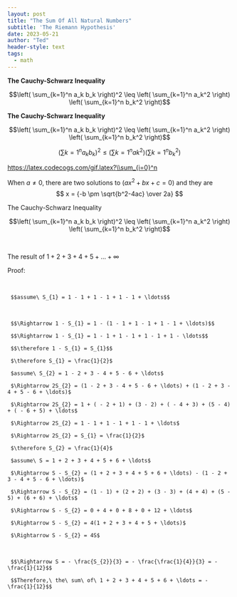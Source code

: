 ```yaml
---
layout: post
title: "The Sum Of All Natural Numbers"
subtitle: 'The Riemann Hypothesis'
date: 2023-05-21
author: "Ted"
header-style: text
tags:
  - math
---
```



**The Cauchy-Schwarz Inequality**

$$\left( \sum_{k=1}^n a_k b_k \right)^2 \leq \left( \sum_{k=1}^n a_k^2 \right) \left( \sum_{k=1}^n b_k^2 \right)$$


**The Cauchy-Schwarz Inequality**

```math
\left( \sum_{k=1}^n a_k b_k \right)^2 \leq \left( \sum_{k=1}^n a_k^2 \right) \left( \sum_{k=1}^n b_k^2 \right)
```


$$\left( \sum{k=1}^n a_k b_k \right)^2 \leq \left( \sum{k=1}^n ak^2 \right) \left( \sum{k=1}^n b_k^2 \right)$$


https://latex.codecogs.com/gif.latex?\\sum_{i=0}^n

When $a \ne 0$, there are two solutions to $(ax^2 + bx + c = 0)$ and they are 
$$ x = {-b \pm \sqrt{b^2-4ac} \over 2a} $$

The Cauchy-Schwarz Inequality

$$\left( \sum_{k=1}^n a_k b_k \right)^2 \leq \left( \sum_{k=1}^n a_k^2 \right) \left( \sum_{k=1}^n b_k^2 \right)$$


<br>

The result of $1 + 2 + 3 + 4 + 5 + \ldots + \infty$

Proof:

<br>

     $$assume\ S_{1} = 1 - 1 + 1 - 1 + 1 - 1 + \ldots$$ 

<br>

     $$\Rightarrow 1 - S_{1} = 1 - (1 - 1 + 1 - 1 + 1 - 1 + \ldots)$$     

     $$\Rightarrow 1 - S_{1} = 1 - 1 + 1 - 1 + 1 - 1 + 1 - \ldots$$     

     $$\therefore 1 - S_{1} = S_{1}$$     

     $\therefore S_{1} = \frac{1}{2}$     

     $assume\ S_{2} = 1 - 2 + 3 - 4 + 5 - 6 + \ldots$     

     $\Rightarrow 2S_{2} = (1 - 2 + 3 - 4 + 5 - 6 + \ldots) + (1 - 2 + 3 - 4 + 5 - 6 + \ldots)$     

     $\Rightarrow 2S_{2} = 1 + ( - 2 + 1) + (3 - 2) + ( - 4 + 3) + (5 - 4) + ( - 6 + 5) + \ldots$     

     $\Rightarrow 2S_{2} = 1 - 1 + 1 - 1 + 1 - 1 + \ldots$     

     $\Rightarrow 2S_{2} = S_{1} = \frac{1}{2}$     

     $\therefore S_{2} = \frac{1}{4}$     

     $assume\ S = 1 + 2 + 3 + 4 + 5 + 6 + \ldots$     

     $\Rightarrow S - S_{2} = (1 + 2 + 3 + 4 + 5 + 6 + \ldots) - (1 - 2 + 3 - 4 + 5 - 6 + \ldots)$     

     $\Rightarrow S - S_{2} = (1 - 1) + (2 + 2) + (3 - 3) + (4 + 4) + (5 - 5) + (6 + 6) + \ldots$     

     $\Rightarrow S - S_{2} = 0 + 4 + 0 + 8 + 0 + 12 + \ldots$     

     $\Rightarrow S - S_{2} = 4(1 + 2 + 3 + 4 + 5 + \ldots)$     

     $\Rightarrow S - S_{2} = 4S$     

<br>

     $$\Rightarrow S = - \frac{S_{2}}{3} = - \frac{\frac{1}{4}}{3} = - \frac{1}{12}$$     

     $$Therefore,\ the\ sum\ of\ 1 + 2 + 3 + 4 + 5 + 6 + \ldots = - \frac{1}{12}$$     

<br>
